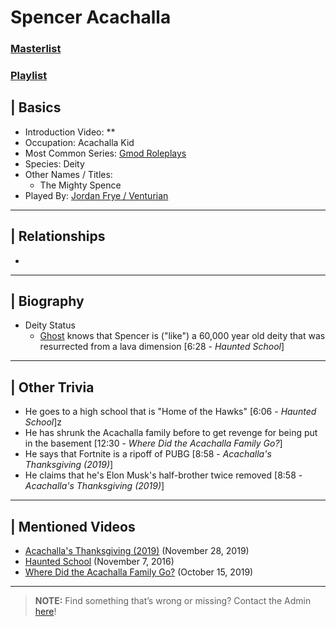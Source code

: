 # Spencer Acachalla
### [Masterlist]()
### [Playlist](https://www.youtube.com/playlist?list=PLwljWXtmIKiT4p9aA1aMvIT2V3FhsZta6)

## | Basics
- Introduction Video: **
- Occupation: Acachalla Kid
- Most Common Series: [Gmod Roleplays](6.Series/Gmod/Roleplays.md)
- Species: Deity
- Other Names / Titles:
  - The Mighty Spence
- Played By: [Jordan Frye / Venturian](3.Siblings/3.1.Jordan-Frye-Venturian.md)

----

## | Relationships
- []()

----

## | Biography
- Deity Status
  -  [Ghost](5.Characters/Johnny_Ghost.md) knows that Spencer is \("like") a 60,000 year old deity that was resurrected from a lava dimension \[6:28 - *Haunted School*]  

----

## | Other Trivia
- He goes to a high school that is "Home of the Hawks" \[6:06 - *Haunted School*]z
- He has shrunk the Acachalla family before to get revenge for being put in the basement \[12:30 - *Where Did the Acachalla Family Go?*]
- He says that Fortnite is a ripoff of PUBG \[8:58 - *Acachalla's Thanksgiving (2019)*]
- He claims that he's Elon Musk's half-brother twice removed \[8:58 - *Acachalla's Thanksgiving (2019)*]

----

## | Mentioned Videos
- [Acachalla's Thanksgiving \(2019)](https://youtu.be/dC5GT2mZNEk) \(November 28, 2019)
- [Haunted School](https://youtu.be/cV31R3z-P7M) \(November 7, 2016)
- [Where Did the Acachalla Family Go?](https://youtu.be/rXysj4tKZmU) \(October 15, 2019)

----

> **NOTE:** Find something that’s wrong or missing? Contact the Admin [here](../chapter_2.md)!
